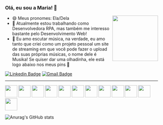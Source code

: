 ### Olá, eu sou a Maria! 👋
<img align='right' src="https://media.giphy.com/media/9PhdJO4CMfyfXDCnko/giphy.gif" width="150">


- 😄 Meus pronomes: Ela/Dela
- 🔭 Atualmente estou trabalhando como Desenvolvedora RPA, mas também me interesso bastante pelo Desenvolvimento Web!
- 💬 Eu amo escutar música, na verdade, eu amo tanto que criei como um projeto pessoal um site de streaming em que você pode fazer o upload das suas próprias músicas, o nome dele é Musika! Se quiser dar uma olhadinha, ele está logo abaixo nos meus pins 📍 

[![Linkedin Badge](https://img.shields.io/badge/-LinkedIn-blue?style=flat&logo=Linkedin&logoColor=white&link=https://www.linkedin.com/in/rebeccamanzi/)](https://www.linkedin.com/in/maria-emilia-castro-oliveira/)
[![Gmail Badge](https://img.shields.io/badge/-Gmail-c14438?style=flat&logo=Gmail&logoColor=white&link=mailto:emyly.mary@gmail.com)](mailto:emyly.mary@gmail.com)

<hr />
<span>
<img src="https://cdn.jsdelivr.net/gh/devicons/devicon/icons/html5/html5-original.svg" width="40"/>
<img src="https://cdn.jsdelivr.net/gh/devicons/devicon/icons/css3/css3-original.svg" width="40"/>
<img src="https://cdn.jsdelivr.net/gh/devicons/devicon/icons/javascript/javascript-plain.svg" width="40"/>
<img src="https://cdn.jsdelivr.net/gh/devicons/devicon/icons/react/react-original.svg" width="40"/>
<img src="https://cdn.jsdelivr.net/gh/devicons/devicon/icons/nodejs/nodejs-original.svg" width="40"/>
<img src="https://cdn.jsdelivr.net/gh/devicons/devicon/icons/express/express-original.svg" width="40"/>
<img src="https://cdn.jsdelivr.net/gh/devicons/devicon/icons/npm/npm-original-wordmark.svg" width="40"/>
<img src="https://cdn.jsdelivr.net/gh/devicons/devicon/icons/mongodb/mongodb-original.svg" width="40"/>
<img src="https://cdn.jsdelivr.net/gh/devicons/devicon/icons/postgresql/postgresql-original.svg" width="40"/>
<img src="https://cdn.jsdelivr.net/gh/devicons/devicon/icons/cplusplus/cplusplus-original.svg" width="40"/>
<img src="https://cdn.jsdelivr.net/gh/devicons/devicon/icons/qt/qt-original.svg" width="40"/>
<img src="https://cdn.jsdelivr.net/gh/devicons/devicon/icons/vscode/vscode-original.svg" width="40"/>
</span>


                   

![Anurag's GitHub stats](https://github-readme-stats.vercel.app/api?username=MariaEmiliaCastro&show_icons=true&theme=transparent)
<!--
**MariaEmiliaCastro/MariaEmiliaCastro** is a ✨ _special_ ✨ repository because its `README.md` (this file) appears on your GitHub profile.

Here are some ideas to get you started:

- 🔭 I’m currently working on ...
- 🌱 I’m currently learning ...
- 👯 I’m looking to collaborate on ...
- 🤔 I’m looking for help with ...
- 💬 Ask me about ...
- 📫 How to reach me: ...
- 😄 Pronouns: ...
- ⚡ Fun fact: ...
-->

